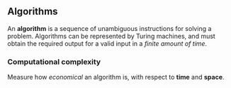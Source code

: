 Algorithms
----------

An **algorithm** is a sequence of unambiguous instructions for solving a
problem. Algorithms can be represented by Turing machines, and must
obtain the required output for a valid input in a *finite amount of
time*.


### Computational complexity

Measure how *economical* an algorithm is, with respect to **time** and
**space**.
